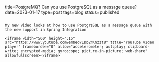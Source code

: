 title=PostgreMQ? Can you use PostgreSQL as a message queue?
date=2023-01-17
type=post
tags=blog
status=published
~~~~~~

My new video looks at how to use PostgreSQL as a message queue with the new support in Spring Integration

<iframe width="560" height="315" src="https://www.youtube.com/embed/IDb2rKhzzt8" title="YouTube video player" frameborder="0" allow="accelerometer; autoplay; clipboard-write; encrypted-media; gyroscope; picture-in-picture; web-share" allowfullscreen></iframe>
